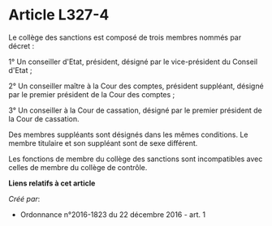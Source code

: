 # Article L327-4

Le collège des sanctions est composé de trois membres nommés par décret : 

1° Un conseiller d'Etat, président, désigné par le vice-président du Conseil d'Etat ; 

2° Un conseiller maître à la Cour des comptes, président suppléant, désigné par le premier président de la Cour des
comptes ; 

3° Un conseiller à la Cour de cassation, désigné par le premier président de la Cour de cassation. 

Des membres suppléants sont désignés dans les mêmes conditions. Le membre titulaire et son suppléant sont de sexe différent. 

Les fonctions de membre du collège des sanctions sont incompatibles avec celles de membre du collège de contrôle.

**Liens relatifs à cet article**

_Créé par_:

  - Ordonnance n°2016-1823 du 22 décembre 2016 - art. 1
